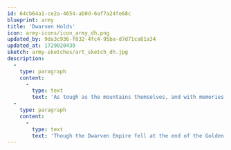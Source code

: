 ```yaml
---
id: 64cb64a1-ce2a-4654-ab0d-6af7a24fe68c
blueprint: army
title: 'Dwarven Holds'
icon: army-icons/icon_army_dh.png
updated_by: 9da3c936-f032-4fc4-95ba-d7d71ca81a34
updated_at: 1729020439
sketch: army-sketches/art_sketch_dh.jpg
description:
  -
    type: paragraph
    content:
      -
        type: text
        text: 'As tough as the mountains themselves, and with memories that last almost as long, many dwarves carve their homes from the very bones of the earth. Forgers of the finest works of steel and gold, they are as mighty as they are determined. Should you try to take that which is theirs, you will face the full vengeance of the Dwarven Holds!'
  -
    type: paragraph
    content:
      -
        type: text
        text: 'Though the Dwarven Empire fell at the end of the Golden Age, the Holds still control the most lucrative mines of Vetia, producing the finest armours and jewellery. Despite their strong personalities, fierce individuality and allegiances to family and clan reaching back centuries, every dwarf knows their place and would lay down their lives for their Hold.'
---
```


